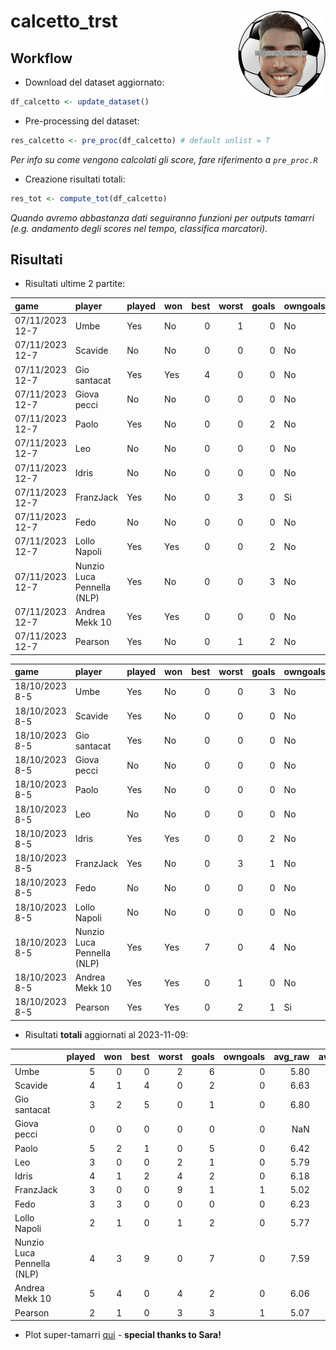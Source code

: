 
<!-- README.md is generated from README.Rmd. Please edit that file -->

# calcetto_trst <img src="logo.png" align="right" height="139" />

## Workflow

- Download del dataset aggiornato:

``` r
df_calcetto <- update_dataset()
```

- Pre-processing del dataset:

``` r
res_calcetto <- pre_proc(df_calcetto) # default unlist = T
```

*Per info su come vengono calcolati gli score, fare riferimento a
`pre_proc.R`*

- Creazione risultati totali:

``` r
res_tot <- compute_tot(df_calcetto)
```

*Quando avremo abbastanza dati seguiranno funzioni per outputs tamarri
(e.g. andamento degli scores nel tempo, classifica marcatori).*

## Risultati

- Risultati ultime 2 partite:

| game            | player                     | played | won | best | worst | goals | owngoals | raw_scores | scores |
|:----------------|:---------------------------|:-------|:----|-----:|------:|------:|:---------|-----------:|-------:|
| 07/11/2023 12-7 | Umbe                       | Yes    | No  |    0 |     1 |     0 | No       |       5.29 |  77.01 |
| 07/11/2023 12-7 | Scavide                    | No     | No  |    0 |     0 |     0 | No       |         NA |     NA |
| 07/11/2023 12-7 | Gio santacat               | Yes    | Yes |    4 |     0 |     0 | No       |       8.00 | 147.05 |
| 07/11/2023 12-7 | Giova pecci                | No     | No  |    0 |     0 |     0 | No       |         NA |     NA |
| 07/11/2023 12-7 | Paolo                      | Yes    | No  |    0 |     0 |     2 | No       |       6.00 |  96.54 |
| 07/11/2023 12-7 | Leo                        | No     | No  |    0 |     0 |     0 | No       |         NA |     NA |
| 07/11/2023 12-7 | Idris                      | No     | No  |    0 |     0 |     0 | No       |         NA |     NA |
| 07/11/2023 12-7 | FranzJack                  | Yes    | No  |    0 |     3 |     0 | Si       |       4.75 |  59.36 |
| 07/11/2023 12-7 | Fedo                       | No     | No  |    0 |     0 |     0 | No       |         NA |     NA |
| 07/11/2023 12-7 | Lollo Napoli               | Yes    | Yes |    0 |     0 |     2 | No       |       6.25 | 110.94 |
| 07/11/2023 12-7 | Nunzio Luca Pennella (NLP) | Yes    | No  |    0 |     0 |     3 | No       |       7.12 | 119.05 |
| 07/11/2023 12-7 | Andrea Mekk 10             | Yes    | Yes |    0 |     0 |     0 | No       |       6.44 | 109.79 |
| 07/11/2023 12-7 | Pearson                    | Yes    | No  |    0 |     1 |     2 | No       |       5.14 |  81.51 |

| game           | player                     | played | won | best | worst | goals | owngoals | raw_scores | scores |
|:---------------|:---------------------------|:-------|:----|-----:|------:|------:|:---------|-----------:|-------:|
| 18/10/2023 8-5 | Umbe                       | Yes    | No  |    0 |     0 |     3 | No       |       6.25 | 107.57 |
| 18/10/2023 8-5 | Scavide                    | Yes    | No  |    0 |     0 |     0 | No       |       5.88 |  90.72 |
| 18/10/2023 8-5 | Gio santacat               | Yes    | No  |    0 |     0 |     0 | No       |       6.12 |  94.14 |
| 18/10/2023 8-5 | Giova pecci                | No     | No  |    0 |     0 |     0 | No       |         NA |     NA |
| 18/10/2023 8-5 | Paolo                      | Yes    | No  |    0 |     0 |     0 | No       |       5.62 |  86.03 |
| 18/10/2023 8-5 | Leo                        | No     | No  |    0 |     0 |     0 | No       |         NA |     NA |
| 18/10/2023 8-5 | Idris                      | Yes    | Yes |    0 |     0 |     2 | No       |       6.62 | 115.72 |
| 18/10/2023 8-5 | FranzJack                  | Yes    | No  |    0 |     3 |     1 | No       |       5.75 |  85.62 |
| 18/10/2023 8-5 | Fedo                       | No     | No  |    0 |     0 |     0 | No       |         NA |     NA |
| 18/10/2023 8-5 | Lollo Napoli               | No     | No  |    0 |     0 |     0 | No       |         NA |     NA |
| 18/10/2023 8-5 | Nunzio Luca Pennella (NLP) | Yes    | Yes |    7 |     0 |     4 | No       |       8.75 | 179.61 |
| 18/10/2023 8-5 | Andrea Mekk 10             | Yes    | Yes |    0 |     1 |     0 | No       |       6.38 | 101.25 |
| 18/10/2023 8-5 | Pearson                    | Yes    | Yes |    0 |     2 |     1 | Si       |       5.00 |  76.64 |

- Risultati **totali** aggiornati al 2023-11-09:

|                            | played | won | best | worst | goals | owngoals | avg_raw | avg_scores |
|:---------------------------|-------:|----:|-----:|------:|------:|---------:|--------:|-----------:|
| Umbe                       |      5 |   0 |    0 |     2 |     6 |        0 |    5.80 |      95.28 |
| Scavide                    |      4 |   1 |    4 |     0 |     2 |        0 |    6.63 |     111.17 |
| Gio santacat               |      3 |   2 |    5 |     0 |     1 |        0 |    6.80 |     117.15 |
| Giova pecci                |      0 |   0 |    0 |     0 |     0 |        0 |     NaN |        NaN |
| Paolo                      |      5 |   2 |    1 |     0 |     5 |        0 |    6.42 |     109.61 |
| Leo                        |      3 |   0 |    0 |     2 |     1 |        0 |    5.79 |      90.27 |
| Idris                      |      4 |   1 |    2 |     4 |     2 |        0 |    6.18 |      98.51 |
| FranzJack                  |      3 |   0 |    0 |     9 |     1 |        1 |    5.02 |      69.19 |
| Fedo                       |      3 |   3 |    0 |     0 |     0 |        0 |    6.23 |     104.01 |
| Lollo Napoli               |      2 |   1 |    0 |     1 |     2 |        0 |    5.77 |      94.22 |
| Nunzio Luca Pennella (NLP) |      4 |   3 |    9 |     0 |     7 |        0 |    7.59 |     138.04 |
| Andrea Mekk 10             |      5 |   4 |    0 |     4 |     2 |        0 |    6.06 |      99.83 |
| Pearson                    |      2 |   1 |    0 |     3 |     3 |        1 |    5.07 |      79.08 |

- Plot super-tamarri
  [qui](https://sgeremia.shinyapps.io/calcetto_app/) - **special thanks
  to Sara!**
